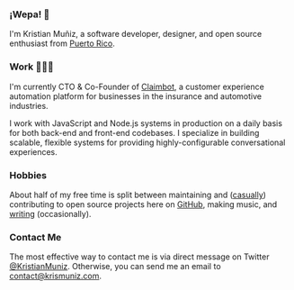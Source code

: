 ### ¡Wepa! :wave:

I'm Kristian Muñiz, a software developer, designer, and open source enthusiast from [Puerto Rico](https://wikipedia.org/wiki/Puerto_Rico "Link to Puerto Rico's Wikipedia Page").

### Work 👨🏻‍💻

I'm currently CTO & Co-Founder of [Claimbot](https://claimbotcx.com), a customer experience automation platform for businesses in the insurance and automotive industries.

I work with JavaScript and Node.js systems in production on a daily basis for both back-end and front-end codebases. I specialize in building scalable, flexible systems for providing highly-configurable conversational experiences.

### Hobbies

About half of my free time is split between maintaining and ([casually](https://krismuniz.com/posts/casual-open-source)) contributing to open source projects here on [GitHub](https://github.com/krismuniz), making music, and [writing](/posts) (occasionally).

### Contact Me

The most effective way to contact me is via direct message on Twitter [@KristianMuniz](https://twitter.com/messages/compose?recipient_id=2361801218). Otherwise, you can send me an email to [contact@krismuniz.com](mailto:contact@krismuniz.com).
